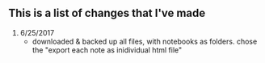 ## This is a list of changes that I've made

1. 6/25/2017
    - downloaded & backed up all files, with notebooks as folders. chose the "export each note as inidividual html file"
